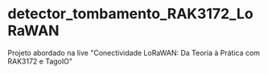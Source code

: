 # detector_tombamento_RAK3172_LoRaWAN
Projeto abordado na live "Conectividade LoRaWAN: Da Teoria à Prática com RAK3172 e TagoIO"

